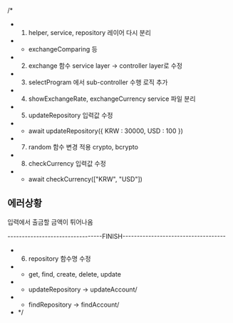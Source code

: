 /*
* 1. helper, service, repository 레이어 다시 분리
*    - exchangeComparing 등
* 2. exchange 함수 service layer -> controller layer로 수정
* 3. selectProgram 에서 sub-controller 수행 로직 추가
* 4. showExchangeRate, exchangeCurrency service 파일 분리
* 5. updateRepository 입력값 수정
*    - await updateRepository({ KRW : 30000, USD : 100 })
* 7. random 함수 변경 적용 crypto, bcrypto
* 8. checkCurrency 입력값 수정
*    - await checkCurrency(["KRW", "USD"])

## 에러상황
입력에서 출금할 금액이 튀어나옴




---------------------------------FINISH------------------------------------
* 6. repository 함수명 수정
*    - get, find, create, delete, update
*    - updateRepository -> updateAccount/
*    - findRepository -> findAccount/   
* */ 

